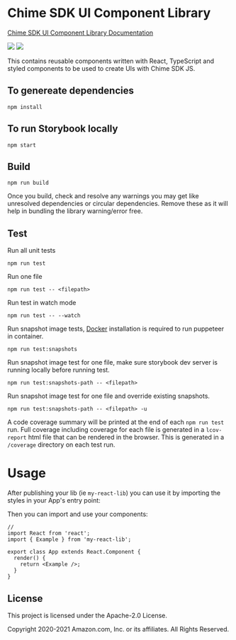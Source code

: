 # Chime SDK UI Component Library

[Chime SDK UI Component Library Documentation](https://aws.github.io/amazon-chime-sdk-component-library-react/)

<a href="https://www.npmjs.com/package/amazon-chime-sdk-component-library-react"><img src="https://img.shields.io/npm/v/amazon-chime-sdk-component-library-react?style=flat-square"></a>
<a href="https://github.com/aws/amazon-chime-sdk-component-library-react"><img src="https://github.com/aws/amazon-chime-sdk-component-library-react/workflows/CI%20Workflow/badge.svg"></a>

This contains reusable components written with React, TypeScript and styled components to be used to create UIs with Chime SDK JS.

## To genereate dependencies

```
npm install
```

## To run Storybook locally

```
npm start
```

## Build

```
npm run build
```

Once you build, check and resolve any warnings you may get like unresolved dependencies or circular dependencies. Remove these as it will help in bundling the library warning/error free.

## Test

Run all unit tests

```
npm run test
```

Run one file

```
npm run test -- <filepath>
```

Run test in watch mode

```
npm run test -- --watch
```

Run snapshot image tests, [Docker](https://docs.docker.com/install/) installation is required to run puppeteer in container.

```
npm run test:snapshots
```

Run snapshot image test for one file, make sure storybook dev server is running locally before running test.

```
npm run test:snapshots-path -- <filepath>
```

Run snapshot image test for one file and override existing snapshots.

```
npm run test:snapshots-path -- <filepath> -u
```

A code coverage summary will be printed at the end of each `npm run test` run. Full coverage including coverage for each file is generated in a `lcov-report` html file that can be rendered in the browser. This is generated in a `/coverage` directory on each test run.

# Usage

After publishing your lib (ie `my-react-lib`) you can use it by importing the styles in your App's entry point:

Then you can import and use your components:

```tsx
//
import React from 'react';
import { Example } from 'my-react-lib';

export class App extends React.Component {
  render() {
    return <Example />;
  }
}
```

## License

This project is licensed under the Apache-2.0 License.

Copyright 2020-2021 Amazon.com, Inc. or its affiliates. All Rights Reserved.
